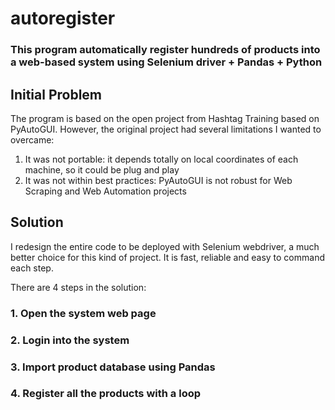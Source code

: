 # autoregister

### This program automatically register hundreds of products into a web-based system using Selenium driver + Pandas + Python

## Initial Problem

The program is based on the open project from Hashtag Training based on PyAutoGUI. However, the original project had several limitations I wanted to overcame:
1. It was not portable: it depends totally on local coordinates of each machine, so it could be plug and play
2. It was not within best practices: PyAutoGUI is not robust for Web Scraping and Web Automation projects

## Solution

I redesign the entire code to be deployed with Selenium webdriver, a much better choice for this kind of project. It is fast, reliable and easy to command each step.

There are 4 steps in the solution:

### 1. Open the system web page
### 2. Login into the system
### 3. Import product database using Pandas
### 4. Register all the products with a loop
